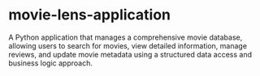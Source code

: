 # movie-lens-application
A Python application that manages a comprehensive movie database, allowing users to search for movies, view detailed information, manage reviews, and update movie metadata using a structured data access and business logic approach.
